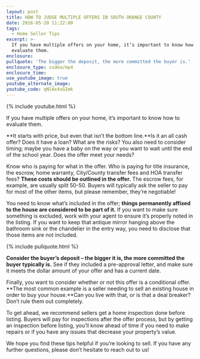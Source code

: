 ```yaml
---
layout: post
title: HOW TO JUDGE MULTIPLE OFFERS IN SOUTH ORANGE COUNTY
date: 2016-05-20 11:22:00
tags:
  - Home Seller Tips
excerpt: >-
  If you have multiple offers on your home, it’s important to know how to
  evaluate them.
enclosure:
pullquote: 'The bigger the deposit, the more committed the buyer is.'
enclosure_type: video/mp4
enclosure_time:
use_youtube_image: true
youtube_alternate_image:
youtube_code: qNlAx4sGImk
---
```



{% include youtube.html %}

If you have multiple offers on your home, it’s important to know how to evaluate them.

**It starts with price, but even that isn’t the bottom line.**Is it an all cash offer? Does it have a loan? What are the risks? You also need to consider timing; maybe you have a baby on the way or you want to wait until the end of the school year. Does the offer meet your needs?

Know who is paying for what in the offer. Who is paying for title insurance, the escrow, home warranty, City/County transfer fees and HOA transfer fees? **These costs should be outlined in the offer.** The escrow fees, for example, are usually split 50-50. Buyers will typically ask the seller to pay for most of the other items, but please remember, they’re negotiable!

You need to know what’s included in the offer; **things permanently affixed to the house are considered to be part of it.** If you want to make sure something is excluded, work with your agent to ensure it’s properly noted in the listing. If you want to keep that antique mirror hanging above the bathroom sink or the chandelier in the entry way, you need to disclose that those items are not included.

{% include pullquote.html %}

**Consider the buyer’s deposit – the bigger it is, the more committed the buyer typically is.** See if they included a pre-approval letter, and make sure it meets the dollar amount of your offer and has a current date.

Finally, you want to consider whether or not this offer is a conditional offer. **The most common example is a seller needing to sell an existing house in order to buy your house.**Can you live with that, or is that a deal breaker? Don’t rule them out completely.

To get ahead, we recommend sellers get a home inspection done before listing. Buyers will pay for inspections after the offer process, but by getting an inspection before listing, you’ll know ahead of time if you need to make repairs or if you have any issues that decrease your property’s value.

We hope you find these tips helpful if you’re looking to sell. If you have any further questions, please don’t hesitate to reach out to us!